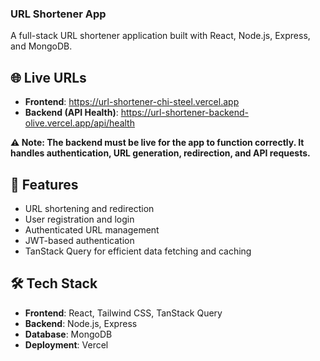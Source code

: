 ### URL Shortener App

A full-stack URL shortener application built with React, Node.js, Express, and MongoDB.

## 🌐 Live URLs

- <strong>Frontend</strong>: <a href="https://url-shortener-chi-steel.vercel.app">https://url-shortener-chi-steel.vercel.app</a><br>
- <strong>Backend (API Health)</strong>: <a href="https://url-shortener-backend-olive.vercel.app/api/health">https://url-shortener-backend-olive.vercel.app/api/health</a>

**⚠️ Note: The backend must be live for the app to function correctly. It handles authentication, URL generation, redirection, and API requests.**


## 🚀 Features

- URL shortening and redirection
- User registration and login
- Authenticated URL management
- JWT-based authentication
- TanStack Query for efficient data fetching and caching

## 🛠 Tech Stack
- **Frontend**: React, Tailwind CSS, TanStack Query
- **Backend**: Node.js, Express
- **Database**: MongoDB
- **Deployment**: Vercel

